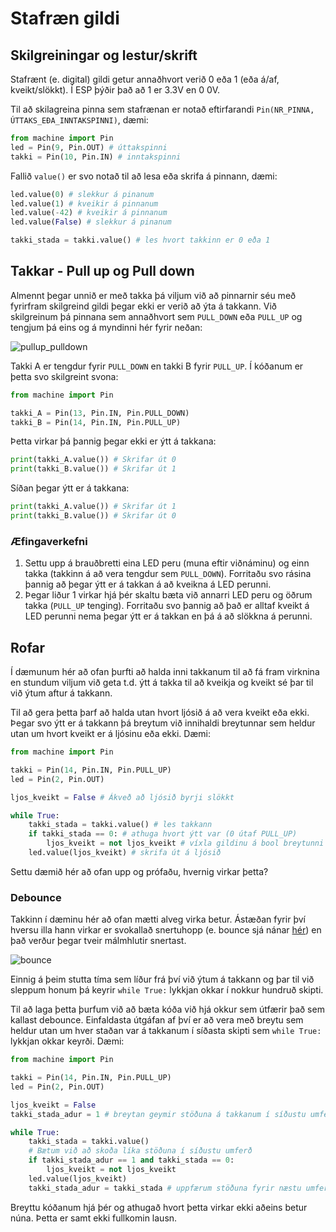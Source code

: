 # Stafræn gildi

## Skilgreiningar og lestur/skrift

Stafrænt (e. digital) gildi getur annaðhvort verið 0 eða 1 (eða á/af, kveikt/slökkt). Í ESP þýðir það að 1 er 3.3V en 0 0V.

Til að skilagreina pinna sem stafrænan er notað eftirfarandi `Pin(NR_PINNA, ÚTTAKS_EÐA_INNTAKSPINNI)`, dæmi: 

```python
from machine import Pin
led = Pin(9, Pin.OUT) # úttakspinni
takki = Pin(10, Pin.IN) # inntakspinni
```

Fallið `value()` er svo notað til að lesa eða skrifa á pinnann, dæmi:

```python
led.value(0) # slekkur á pinanum
led.value(1) # kveikir á pinnanum
led.value(-42) # kveikir á pinnanum
led.value(False) # slekkur á pinanum

takki_stada = takki.value() # les hvort takkinn er 0 eða 1
```

## Takkar - Pull up og Pull down

Almennt þegar unnið er með takka þá viljum við að pinnarnir séu með fyrirfram skilgreind gildi þegar ekki er verið að ýta á takkann. Við skilgreinum þá pinnana sem annaðhvort sem `PULL_DOWN` eða `PULL_UP` og tengjum þá eins og á myndinni hér fyrir neðan:

![pullup_pulldown](../myndir/pullup_pulldown.png)

Takki A er tengdur fyrir `PULL_DOWN` en takki B fyrir `PULL_UP`. Í kóðanum er þetta svo skilgreint svona:

```python
from machine import Pin

takki_A = Pin(13, Pin.IN, Pin.PULL_DOWN)
takki_B = Pin(14, Pin.IN, Pin.PULL_UP)
```

Þetta virkar þá þannig þegar ekki er ýtt á takkana:

```python
print(takki_A.value()) # Skrifar út 0
print(takki_B.value()) # Skrifar út 1
```

Síðan þegar ýtt er á takkana:

```python
print(takki_A.value()) # Skrifar út 1
print(takki_B.value()) # Skrifar út 0
```

### Æfingaverkefni

1. Settu upp á brauðbretti eina LED peru (muna eftir viðnáminu) og einn takka (takkinn á að vera tengdur sem `PULL_DOWN`). Forritaðu svo rásina þannig að þegar ýtt er á takkan á að kveikna á LED perunni. 
2. Þegar liður 1 virkar hjá þér skaltu bæta við annarri LED peru og öðrum takka (`PULL_UP` tenging). Forritaðu svo þannig að það er alltaf kveikt á LED perunni nema þegar ýtt er á takkan en þá á að slökkna á perunni.

## Rofar

Í dæmunum hér að ofan þurfti að halda inni takkanum til að fá fram virknina en stundum viljum við geta t.d. ýtt á takka til að kveikja og kveikt sé þar til við ýtum aftur á takkann.

Til að gera þetta þarf að halda utan hvort ljósið á að vera kveikt eða ekki. Þegar svo ýtt er á takkann þá breytum við innihaldi breytunnar sem heldur utan um hvort kveikt er á ljósinu eða ekki. Dæmi:

```python
from machine import Pin

takki = Pin(14, Pin.IN, Pin.PULL_UP)
led = Pin(2, Pin.OUT)

ljos_kveikt = False # Ákveð að ljósið byrji slökkt

while True:
    takki_stada = takki.value() # les takkann
    if takki_stada == 0: # athuga hvort ýtt var (0 útaf PULL_UP)
        ljos_kveikt = not ljos_kveikt # víxla gildinu á bool breytunni
    led.value(ljos_kveikt) # skrifa út á ljósið
```

Settu dæmið hér að ofan upp og prófaðu, hvernig virkar þetta?

### Debounce

Takkinn í dæminu hér að ofan mætti alveg virka betur. Ástæðan fyrir því hversu illa hann virkar er svokallað snertuhopp (e. bounce sjá nánar [hér](https://en.wikipedia.org/wiki/Switch#Contact_bounce)) en það verður þegar tveir málmhlutir snertast.

![bounce](https://upload.wikimedia.org/wikipedia/commons/a/ac/Bouncy_Switch.png)

Einnig á þeim stutta tíma sem líður frá því við ýtum á takkann og þar til við sleppum honum þá keyrir `while True:` lykkjan okkar í nokkur hundruð skipti.

Til að laga þetta þurfum við að bæta kóða við hjá okkur sem útfærir það sem kallast debounce. Einfaldasta útgáfan af því er að vera með breytu sem heldur utan um hver staðan var á takkanum í síðasta skipti sem `while True:` lykkjan okkar keyrði. Dæmi:

```python
from machine import Pin

takki = Pin(14, Pin.IN, Pin.PULL_UP)
led = Pin(2, Pin.OUT)

ljos_kveikt = False
takki_stada_adur = 1 # breytan geymir stöðuna á takkanum í síðustu umferð

while True:
    takki_stada = takki.value()
    # Bætum við að skoða líka stöðuna í síðustu umferð 
    if takki_stada_adur == 1 and takki_stada == 0:
        ljos_kveikt = not ljos_kveikt
    led.value(ljos_kveikt)
    takki_stada_adur = takki_stada # uppfærum stöðuna fyrir næstu umferð
```

Breyttu kóðanum hjá þér og athugað hvort þetta virkar ekki aðeins betur núna. Þetta er samt ekki fullkomin lausn.
